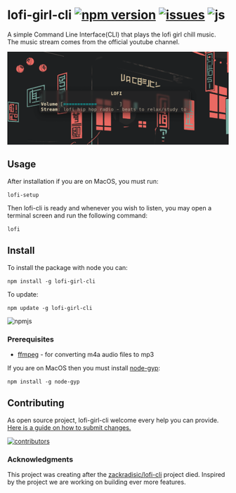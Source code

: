 lofi-girl-cli
[![npm version](https://4.vercel.app/npm/version/lofi-girl-cli?color=4aa832)](https://www.npmjs.com/package/lofi-girl-cli)
[![issues](https://4.vercel.app/github/issues/mariogarridopt/lofi-girl-cli)](https://github.com/mariogarridopt/lofi-girl-cli/issues)
![js](https://4.vercel.app/static/language/555/JavaScript/ffc107)
===

A simple Command Line Interface(CLI) that plays the lofi girl chill music.
The music stream comes from the official youtube channel.

![screenshot](https://github.com/mariogarridopt/lofi-girl-cli/raw/master/screenshot.png)

## Usage
After installation if you are on MacOS, you must run:
```
lofi-setup
```
Then lofi-cli is ready and whenever you wish to listen, you may open a terminal screen and run the following command:
```
lofi
```

## Install

To install the package with node you can:
```
npm install -g lofi-girl-cli
```

To update:
```
npm update -g lofi-girl-cli
```

![npmjs](https://4.vercel.app/npm/package/lofi-girl-cli)

### Prerequisites
* [ffmpeg](https://github.com/FFmpeg/FFmpeg) - for converting m4a audio files to mp3

If you are on MacOS then you must install [node-gyp](https://github.com/nodejs/node-gyp#readme):
```
npm install -g node-gyp
```


## Contributing

As open source project, lofi-girl-cli welcome every help you can provide. [Here is a guide on how to submit changes.](CONTRIBUTING.md)

[![contributors](https://4.vercel.app/github/contributors/mariogarridopt/lofi-girl-cli?strokeopacity=0)](https://github.com/mariogarridopt/lofi-girl-cli/graphs/contributors)

### Acknowledgments
This project was creating after the [zackradisic/lofi-cli](https://github.com/zackradisic/lofi-cli) project died. Inspired by the project we are working on building ever more features.

